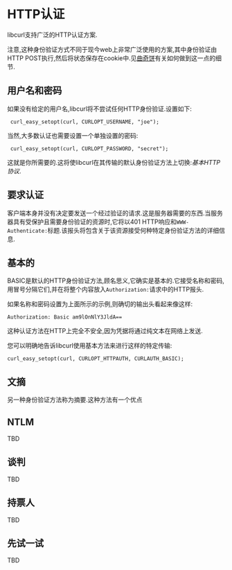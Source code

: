 
# HTTP认证

libcurl支持广泛的HTTP认证方案.

注意,这种身份验证方式不同于现今web上非常广泛使用的方案,其中身份验证由HTTP POST执行,然后将状态保存在cookie中.见[曲奇饼](libcurl-http-cookies.md)有关如何做到这一点的细节.

## 用户名和密码

如果没有给定的用户名,libcurl将不尝试任何HTTP身份验证.设置如下:

```
 curl_easy_setopt(curl, CURLOPT_USERNAME, "joe");
```

当然,大多数认证也需要设置一个单独设置的密码:

```
 curl_easy_setopt(curl, CURLOPT_PASSWORD, "secret");
```

这就是你所需要的.这将使libcurl在其传输的默认身份验证方法上切换:*基本HTTP协议*.

## 要求认证

客户端本身并没有决定要发送一个经过验证的请求.这是服务器需要的东西.当服务器具有受保护且需要身份验证的资源时,它将以401 HTTP响应和`WWW-Authenticate:`标题.该报头将包含关于该资源接受何种特定身份验证方法的详细信息.

## 基本的

BASIC是默认的HTTP身份验证方法,顾名思义,它确实是基本的.它接受名称和密码,用冒号分隔它们,并在将整个内容放入`Authorization:`请求中的HTTP报头.

如果名称和密码设置为上面所示的示例,则确切的输出头看起来像这样:

```
Authorization: Basic am9lOnNlY3JldA==
```

这种认证方法在HTTP上完全不安全,因为凭据将通过纯文本在网络上发送.

您可以明确地告诉libcurl使用基本方法来进行这样的特定传输:

```
curl_easy_setopt(curl, CURLOPT_HTTPAUTH, CURLAUTH_BASIC);
```

## 文摘

另一种身份验证方法称为摘要.这种方法有一个优点

## NTLM

TBD

## 谈判

TBD

## 持票人

TBD

## 先试一试

TBD

